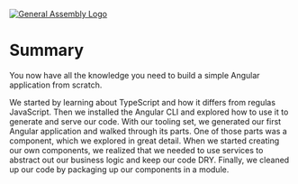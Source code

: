 [![General Assembly Logo](https://camo.githubusercontent.com/1a91b05b8f4d44b5bbfb83abac2b0996d8e26c92/687474703a2f2f692e696d6775722e636f6d2f6b6538555354712e706e67)](https://generalassemb.ly/education/web-development-immersive)

# Summary

You now have all the knowledge you need to build a simple Angular application from scratch.

We started by learning about TypeScript and how it differs from regulas JavaScript. Then we installed the Angular CLI and explored how to use it to generate and serve our code. With our tooling set, we generated our first Angular application and walked through its parts. One of those parts was a component, which we explored in great detail. When we started creating our own components, we realized that we needed to use services to abstract out our business logic and keep our code DRY. Finally, we cleaned up our code by packaging up our components in a module. 
